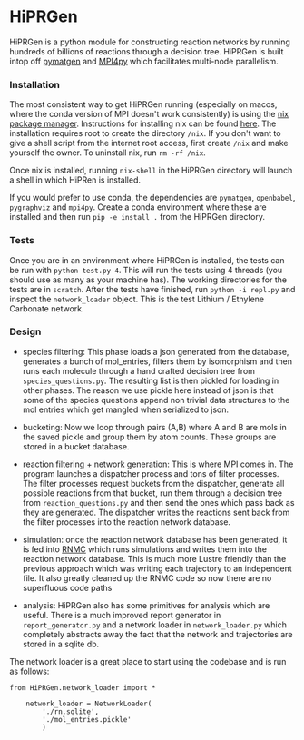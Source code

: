 # HiPRGen

HiPRGen is a python module for constructing reaction networks by running hundreds of billions of reactions through a decision tree. HiPRGen is built intop off [pymatgen](https://pymatgen.org/) and [MPI4py](https://pymatgen.org/) which facilitates multi-node parallelism.

### Installation

The most consistent way to get HiPRGen running (especially on macos, where the conda version of MPI doesn't work consistently) is using the [nix package manager](https://nixos.org/). Instructions for installing nix can be found [here](https://nixos.org/download.html). The installation requires root to create the directory `/nix`. If you don't want to give a shell script from the internet root access, first create `/nix` and make yourself the owner. To uninstall nix, run `rm -rf /nix`.

Once nix is installed, running `nix-shell` in the HiPRGen directory will launch a shell in which HiPRen is installed.

If you would prefer to use conda, the dependencies are `pymatgen`, `openbabel`, `pygraphviz` and `mpi4py`. Create a conda environment where these are installed and then run `pip -e install .` from the HiPRGen directory.

### Tests

Once you are in an environment where HiPRGen is installed, the tests can be run with `python test.py 4`. This will run the tests using 4 threads (you should use as many as your machine has). The working directories for the tests are in `scratch`. After the tests have finished, run `python -i repl.py` and inspect the `network_loader` object. This is the test Lithium / Ethylene Carbonate network.

### Design

- species filtering: This phase loads a json generated from the database, generates a bunch of mol_entries, filters them by isomorphism and then runs each molecule through a hand crafted decision tree from `species_questions.py`. The resulting list is then pickled for loading in other phases. The reason we use pickle here instead of json is that some of the species questions append non trivial data structures to the mol entries which get mangled when serialized to json.

- bucketing: Now we loop through pairs (A,B) where A and B are mols in the saved pickle and group them by atom counts. These groups are stored in a bucket database.

- reaction filtering + network generation: This is where MPI comes in. The program launches a dispatcher process and tons of filter processes. The filter processes request buckets from the dispatcher, generate all possible reactions from that bucket, run them through a decision tree from `reaction_questions.py` and then send the ones which pass back as they are generated. The dispatcher writes the reactions sent back from the filter processes into the reaction network database.

- simulation: once the reaction network database has been generated, it is fed into [RNMC](https://github.com/BlauGroup/RNMC) which runs simulations and writes them into the reaction network database. This is much more Lustre friendly than the previous approach which was writing each trajectory to an independent file. It also greatly cleaned up the RNMC code so now there are no superfluous code paths

- analysis: HiPRGen also has some primitives for analysis which are useful. There is a much improved report generator in `report_generator.py` and a network loader in `network_loader.py` which completely abstracts away the fact that the network and trajectories are stored in a sqlite db.

The network loader is a great place to start using the codebase and is run as follows:

```
from HiPRGen.network_loader import *

    network_loader = NetworkLoader(
        './rn.sqlite',
        './mol_entries.pickle'
        )
```
